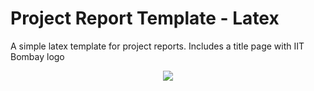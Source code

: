 # Project Report Template - Latex
A simple latex template for project reports. Includes a title page with IIT Bombay logo

<div align=center>
  <img src=https://github.com/ChaitanyaKatti/iitb-latex-project-report-template/assets/96473570/b468a354-e5e4-4545-b00f-6a2f6d7ec87c>
</div>


